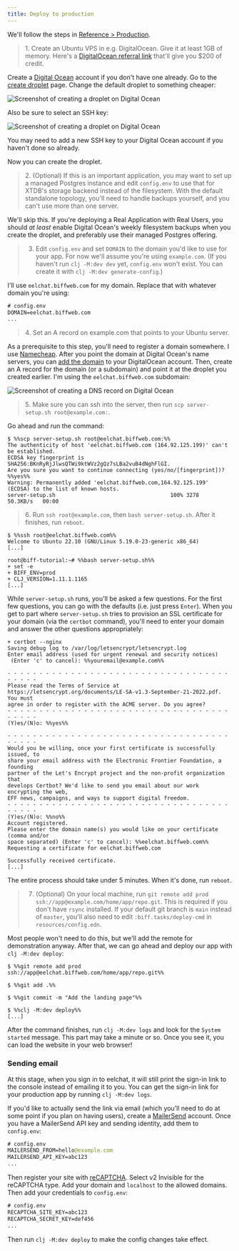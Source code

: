 ```yaml
---
title: Deploy to production
---
```


We'll follow the steps in [Reference > Production](https://biffweb.com/docs/reference/production/).

> 1․ Create an Ubuntu VPS in e.g. DigitalOcean. Give it at least 1GB of memory. Here's a
>    [DigitalOcean referral link](https://m.do.co/c/141610534c91) that'll give you $200 of
>    credit.

Create a [Digital Ocean](https://m.do.co/c/141610534c91) account if you don't have one already. Go to the
[create droplet](https://cloud.digitalocean.com/droplets/new) page. Change the default droplet to something cheaper:

![Screenshot of creating a droplet on Digital Ocean](/img/tutorial/do-price.png)

Also be sure to select an SSH key:

![Screenshot of creating a droplet on Digital Ocean](/img/tutorial/do-ssh.png)

You may need to add a new SSH key to your Digital Ocean account if you haven't
done so already.

Now you can create the droplet.

> 2․ (Optional) If this is an important application, you may want to set up a
> managed Postgres instance and edit `config.env` to use that for XTDB's storage
> backend instead of the filesystem. With the default standalone topology,
> you'll need to handle backups yourself, and you can't use more than one
> server.

We'll skip this. If you're deploying a Real Application with Real Users, you should
*at least* enable Digital Ocean's weekly filesystem backups when you create the droplet, and
preferably use their managed Postgres offering.

> 3. Edit `config.env` and set `DOMAIN` to the domain you'd like to use for your
>    app. For now we'll assume you're using `example.com`. (If you haven't run `clj -M:dev dev` yet,
>    `config.env` won't exist. You can create it with `clj -M:dev generate-config`.)

I'll use `eelchat.biffweb.com` for my domain. Replace that with whatever domain
you're using:

```clojure
# config.env
DOMAIN=eelchat.biffweb.com
...
```

> 4․ Set an A record on example.com that points to your Ubuntu server.

As a prerequisite to this step, you'll need to register a domain somewhere. I use
[Namecheap](https://namecheap.com). After you point the domain at Digital Ocean's name servers,
you can [add the domain](https://cloud.digitalocean.com/networking/domains) to your DigitalOcean account.
Then, create an A record for the domain (or a subdomain) and point it at the droplet you created earlier.
I'm using the `eelchat.biffweb.com` subdomain:

![Screenshot of creating a DNS record on Digital Ocean](/img/tutorial/do-dns.png)

> 5․ Make sure you can ssh into the server, then run `scp server-setup.sh root@example.com:`.

Go ahead and run the command:

```plaintext
$ %%scp server-setup.sh root@eelchat.biffweb.com:%%
The authenticity of host 'eelchat.biffweb.com (164.92.125.199)' can't be established.
ECDSA key fingerprint is SHA256:BKnRyRjJlwsQTWi9ktWVz2gQz7sLBa2vuB4dNghFlGI.
Are you sure you want to continue connecting (yes/no/[fingerprint])? %%yes%%
Warning: Permanently added 'eelchat.biffweb.com,164.92.125.199' (ECDSA) to the list of known hosts.
server-setup.sh                                    100% 3278    50.3KB/s   00:00
```

> 6․ Run `ssh root@example.com`, then `bash server-setup.sh`. After it finishes, run `reboot`.

```plaintext
$ %%ssh root@eelchat.biffweb.com%%
Welcome to Ubuntu 22.10 (GNU/Linux 5.19.0-23-generic x86_64)
[...]

root@biff-tutorial:~# %%bash server-setup.sh%%
+ set -e
+ BIFF_ENV=prod
+ CLJ_VERSION=1.11.1.1165
[...]
```

While `server-setup.sh` runs, you'll be asked a few questions. For the first few questions,
you can go with the defaults (i.e. just press `Enter`). When you get to part where
`server-setup.sh` tries to provision an SSL certificate for your domain (via the `certbot` command),
you'll need to enter your domain and answer the other questions appropriately:

```plaintext
+ certbot --nginx
Saving debug log to /var/log/letsencrypt/letsencrypt.log
Enter email address (used for urgent renewal and security notices)
 (Enter 'c' to cancel): %%youremail@example.com%%

- - - - - - - - - - - - - - - - - - - - - - - - - - - - - - - - - - - - - - - -
Please read the Terms of Service at
https://letsencrypt.org/documents/LE-SA-v1.3-September-21-2022.pdf. You must
agree in order to register with the ACME server. Do you agree?
- - - - - - - - - - - - - - - - - - - - - - - - - - - - - - - - - - - - - - - -
(Y)es/(N)o: %%yes%%

- - - - - - - - - - - - - - - - - - - - - - - - - - - - - - - - - - - - - - - -
Would you be willing, once your first certificate is successfully issued, to
share your email address with the Electronic Frontier Foundation, a founding
partner of the Let's Encrypt project and the non-profit organization that
develops Certbot? We'd like to send you email about our work encrypting the web,
EFF news, campaigns, and ways to support digital freedom.
- - - - - - - - - - - - - - - - - - - - - - - - - - - - - - - - - - - - - - - -
(Y)es/(N)o: %%no%%
Account registered.
Please enter the domain name(s) you would like on your certificate (comma and/or
space separated) (Enter 'c' to cancel): %%eelchat.biffweb.com%%
Requesting a certificate for eelchat.biffweb.com

Successfully received certificate.
[...]
```

The entire process should take under 5 minutes. When it's done, run `reboot`.


> 7. (Optional) On your local machine, run `git remote add prod ssh://app@example.com/home/app/repo.git`.
>    This is required if you don't have `rsync` installed. If your default git
>    branch is `main` instead of `master`, you'll also need to edit
>    `:biff.tasks/deploy-cmd` in `resources/config.edn`.

Most people won't need to do this, but we'll add the remote for demonstration
anyway. After that, we can go ahead and deploy our app with `clj -M:dev deploy`:

```plaintext
$ %%git remote add prod ssh://app@eelchat.biffweb.com/home/app/repo.git%%

$ %%git add .%%

$ %%git commit -m "Add the landing page"%%

$ %%clj -M:dev deploy%%
[...]
```

After the command finishes, run `clj -M:dev logs` and look for the `System started`
message. This part may take a minute or so. Once you see it, you can load the
website in your web browser!

### Sending email

At this stage, when you sign in to eelchat, it will still print the sign-in
link to the console instead of emailing it to you. You can get the sign-in link
for your production app by running `clj -M:dev logs`.

If you'd like to actually send the link via email (which you'll need to do at
some point if you plan on having users), create a
[MailerSend](https://www.mailersend.com/) account. Once you have a MailerSend API key
and sending identity, add them to `config.env`:

```clojure
# config.env
MAILERSEND_FROM=hello@example.com
MAILERSEND_API_KEY=abc123
...
```

Then register your site with [reCAPTCHA](https://www.google.com/recaptcha/admin/). Select 
v2 Invisible for the reCAPTCHA type. Add your domain and `localhost` to the
allowed domains. Then add your credentials to `config.env`:

```clojure
# config.env
RECAPTCHA_SITE_KEY=abc123
RECAPTCHA_SECRET_KEY=def456
...
```

Then run `clj -M:dev deploy` to make the config changes take effect.
